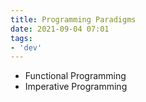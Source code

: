 ```yaml
---
title: Programming Paradigms
date: 2021-09-04 07:01
tags:
- 'dev'
---
```


* Functional Programming
* Imperative Programming
